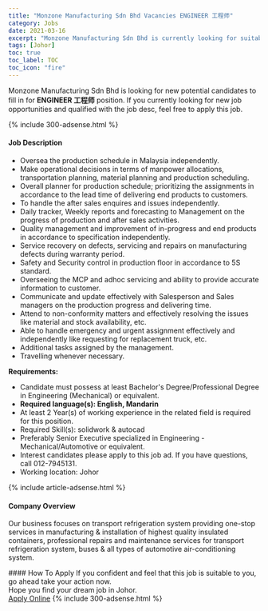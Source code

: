 ```yaml
---
title: "Monzone Manufacturing Sdn Bhd Vacancies ENGINEER 工程师" 
category: Jobs 
date: 2021-03-16 
excerpt: "Monzone Manufacturing Sdn Bhd is currently looking for suitable person to fill in the ENGINEER 工程师 which based in Johor" 
tags: [Johor] 
toc: true 
toc_label: TOC 
toc_icon: "fire" 
--- 
```


<p>Monzone Manufacturing Sdn Bhd is looking for new potential candidates to fill in for <b>ENGINEER 工程师</b> position. If you currently looking for new job opportunities and qualified with the job desc, feel free to apply this job.
</p>{% include 300-adsense.html %} 
<div><div><h4>Job Description</h4></div><div><div><span><div><ul><li>Oversea the production schedule in Malaysia independently.</li><li>Make operational decisions in terms of manpower allocations, transportation planning, material planning and production scheduling.</li><li>Overall planner for production schedule; prioritizing the assignments in accordance to the lead time of delivering end products to customers.</li><li>To handle the after sales enquires and issues independently.</li><li>Daily tracker, Weekly reports and forecasting to Management on the progress of production and after sales activities.</li><li>Quality management and improvement of in-progress and end products in accordance to specification independently.</li><li>Service recovery on defects, servicing and repairs on manufacturing defects during warranty period.</li><li>Safety and Security control in production floor in accordance to 5S standard.</li><li>Overseeing the MCP and adhoc servicing and ability to provide accurate information to customer.</li><li>Communicate and update effectively with Salesperson and Sales managers on the production progress and delivering time.</li><li>Attend to non-conformity matters and effectively resolving&#160;the issues like material and stock availability, etc.</li><li>Able to handle emergency and urgent assignment effectively and independently like requesting for replacement truck, etc.</li><li>Additional tasks assigned by the management.</li><li>Travelling whenever necessary.</li></ul><p><strong>Requirements:</strong></p><ul><li>Candidate must possess at least Bachelor's Degree/Professional Degree in Engineering (Mechanical) or equivalent.</li><li><strong>Required language(s): English, Mandarin</strong></li><li>At least 2 Year(s) of working experience in the related field is required for this position.</li><li>Required Skill(s): solidwork &amp; autocad</li><li>Preferably Senior Executive specialized in Engineering - Mechanical/Automotive or equivalent.</li><li>Interest candidates please apply to this job ad. If you have questions, call 012-7945131.</li><li>Working location: Johor</li></ul></div></span></div></div></div> 
{% include article-adsense.html %} 
<div><div><h4>Company Overview</h4></div><div><div><span><div><p>Our business focuses on transport refrigeration system providing one-stop services in manufacturing &amp; installation of highest quality insulated containers, professional repairs and maintenance services for transport refrigeration system, buses &amp; all types of automotive air-conditioning system.</p></div></span></div></div></div> 
#### How To Apply 
If you confident and feel that this job is suitable to you, go ahead take your action now. <br/> 
Hope you find your dream job in Johor. <br/> 
<a href="https://www.jobstreet.com.my/en/job/engineer-工程师-4506255?jobId=jobstreet-my-job-4506255&" class="btn btn--info" target="_blank" rel="nofollow noopenner">Apply Online</a> 
{% include 300-adsense.html %} 